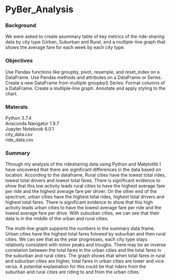 # PyBer_Analysis

### Background
We were asked to create asummary table of key metrics of the ride-sharing data by city type (Urban, Suburban and Rural, and a multiple-line graph that shows the average fare for each week by each city type.

### Objectives
Use Pandas functions like groupby, pivot, resample, and reset_index on a DataFrame.
Use Pandas methods and attributes on a DataFrame or Series.
Create a new DataFrame from multiple groupby() Series.
Format columns of a DataFrame.
Create a multiple-line graph.
Annotate and apply styling to the chart.

### Materals 
Python 3.7.4 <br /> 
Anaconda Navigator 1.9.7 <br /> 
Jupyter Notebook 6.0.1 <br /> 
city_data.csv <br /> 
ride_data.csv <br /> 

### Summary
Through my analysis of the ridesharing data using Python and Matplotlib I have uncovered that there are significant differences in the data based on location. According to the dataframe, Rural cities have the lowest total rides, lowest total drivers and lowest total fares. There is significant evidence to show that this low activity leads rural cities to have the highest average fare per ride and the highest average fare per driver. On the other end of the spectrum, urban cities have the highest total rides, highest total drivers and highest total fares. There is significant evidence to show that this high activity leads urban cities to have the lowest average fare per ride and the lowest average fare per drive. With suburban cities, we can see that their data is in the middle of the urban and rural cities. 

The multi-line graph supports the numbers in the summary data frame. Urban cities have the highest total fares folowed by suburban and then rural cities. We can see that as the year progresses, each city type stays relatively consistent with minor peaks and troughs. There may be an inverse correlation between the total fares in the urban cities and the total fares in the suburban and rural cities. The graph shows that when total fares in rural and suburban cities are higher, total fares in urban cities are lower and vice versa. A potential explaination for this could be that riders from the suburban and rural cities are riding to and from the urban cities.  
